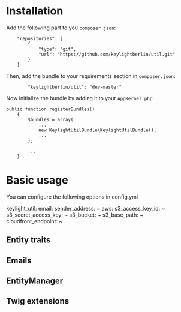 # Installation

Add the following part to you `composer.json`:

```
    "repositories": [
        {
            "type": "git",
            "url": "https://github.com/keylightberlin/util.git"
        }
    ]
```

Then, add the bundle to your requirements section in `composer.json`:

```
        "keylightberlin/util": "dev-master"
```

Now initialize the bundle by adding it to your `AppKernel.php`:

```
public function registerBundles()
    {
        $bundles = array(
            ...
            new KeylightUtilBundle\KeylightUtilBundle(),
            ...
        );
        
        ...
    }

```

# Basic usage

You can configure the following options in config.yml

keylight_util:
    email:
        sender_address: ~ 
    aws:
        s3_access_key_id: ~
        s3_secret_access_key: ~
        s3_bucket: ~
        s3_base_path: ~
        cloudfront_endpoint: ~
        
## Entity traits

## Emails

## EntityManager

## Twig extensions

